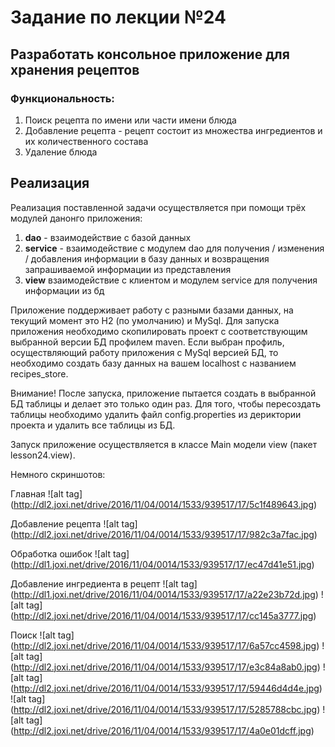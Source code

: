 # Задание по лекции №24

## Разработать консольное приложение для хранения рецептов
 
### Функциональность:

1. Поиск рецепта по имени или части имени блюда
2. Добавление рецепта - рецепт состоит из множества ингредиентов и их количественного состава
3. Удаление блюда


## Реализация

Реализация поставленной задачи осуществляется при помощи
трёх модулей данонго приложения:

1. **dao** - взаимодействие с базой данных
2. **service** - взаимодействие с модулем dao для получения / изменения / добавления
информации в базу данных и возвращения запрашиваемой информации из представления
3. **view** взаимодействие с клиентом и модулем service для получения информации из бд


Приложение поддерживает работу с разными базами данных, на текущий момент
это H2 (по умолчанию) и MySql. Для запуска приложения необходимо скопилировать 
проект с соответствующим выбранной версии БД профилем maven.
Если выбран профиль, осуществляющий работу приложения с MySql версией БД, то 
необходимо создать базу данных на вашем localhost с названием recipes_store.

Внимание! После запуска, приложение пытается создать в выбранной БД
таблицы и делает это только один раз. Для того, чтобы пересоздать таблицы 
необходимо удалить файл config.properties из дериктории проекта и 
удалить все таблицы из БД.

Запуск приложение осуществляется в классе Main модели view (пакет lesson24.view).

Немного скриншотов:

Главная
![alt tag] (http://dl2.joxi.net/drive/2016/11/04/0014/1533/939517/17/5c1f489643.jpg)

Добавление рецепта
![alt tag] (http://dl2.joxi.net/drive/2016/11/04/0014/1533/939517/17/982c3a7fac.jpg)

Обработка ошибок
![alt tag] (http://dl1.joxi.net/drive/2016/11/04/0014/1533/939517/17/ec47d41e51.jpg)

Добавление ингредиента в рецепт
![alt tag] (http://dl1.joxi.net/drive/2016/11/04/0014/1533/939517/17/a22e23b72d.jpg)
![alt tag] (http://dl2.joxi.net/drive/2016/11/04/0014/1533/939517/17/cc145a3777.jpg)

Поиск
![alt tag] (http://dl2.joxi.net/drive/2016/11/04/0014/1533/939517/17/6a57cc4598.jpg)
![alt tag] (http://dl2.joxi.net/drive/2016/11/04/0014/1533/939517/17/e3c84a8ab0.jpg)
![alt tag] (http://dl2.joxi.net/drive/2016/11/04/0014/1533/939517/17/59446d4d4e.jpg)
![alt tag] (http://dl2.joxi.net/drive/2016/11/04/0014/1533/939517/17/5285788cbc.jpg)
![alt tag] (http://dl2.joxi.net/drive/2016/11/04/0014/1533/939517/17/4a0e01dcff.jpg)


